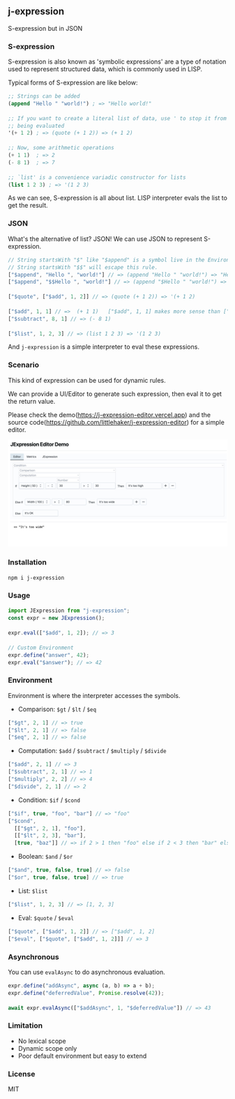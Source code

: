 ## j-expression

S-expression but in JSON

### S-expression

S-expression is also known as 'symbolic expressions' are a type of notation used to represent structured data, which is commonly used in LISP.

Typical forms of S-expression are like below:

```scheme
;; Strings can be added
(append "Hello " "world!") ; => "Hello world!"

;; If you want to create a literal list of data, use ' to stop it from
;; being evaluated
'(+ 1 2) ; => (quote (+ 1 2)) => (+ 1 2)

;; Now, some arithmetic operations
(+ 1 1)  ; => 2
(- 8 1)  ; => 7

;; `list' is a convenience variadic constructor for lists
(list 1 2 3) ; => '(1 2 3)
```

As we can see, S-expression is all about list. LISP interpreter evals the list to get the result.

### JSON

What's the alternative of list? JSON! We can use JSON to represent S-expression.

```javascript
// String startsWith "$" like "$append" is a symbol live in the Environment, otherwise "Hello " is a string.
// String startsWith "$$" will escape this rule.
["$append", "Hello ", "world!"] // => (append "Hello " "world!") => "Hello world!"
["$append", "$$Hello ", "world!"] // => (append "$Hello " "world!") => "$Hello world!"

["$quote", ["$add", 1, 2]] // => (quote (+ 1 2)) => '(+ 1 2)

["$add", 1, 1] // =>  (+ 1 1)   ["$add", 1, 1] makes more sense than ["$+", 1, 1]
["$subtract", 8, 1] // => (- 8 1)

["$list", 1, 2, 3] // => (list 1 2 3) => '(1 2 3)
```

And `j-expression` is a simple interpreter to eval these expressions.

### Scenario
This kind of expression can be used for dynamic rules.

We can provide a UI/Editor to generate such expression, then eval it to get the return value.

Please check the demo(https://j-expression-editor.vercel.app) and the source code(https://github.com/littlehaker/j-expression-editor) for a simple editor.

![screenshot](https://raw.githubusercontent.com/littlehaker/j-expression-editor/main/docs/screenshot.png)

### Installation

`npm i j-expression`

### Usage

```javascript
import JExpression from "j-expression";
const expr = new JExpression();

expr.eval(["$add", 1, 2]); // => 3

// Custom Environment
expr.define("answer", 42);
expr.eval("$answer"); // => 42
```

### Environment
Environment is where the interpreter accesses the symbols.
- Comparison: `$gt` / `$lt` / `$eq`
```javascript
["$gt", 2, 1] // => true
["$lt", 2, 1] // => false
["$eq", 2, 1] // => false
```
- Computation: `$add` / `$subtract` / `$multiply`  / `$divide`
```javascript
["$add", 2, 1] // => 3
["$subtract", 2, 1] // => 1
["$multiply", 2, 2] // => 4
["$divide", 2, 1] // => 2
```
- Condition: `$if` / `$cond`
```javascript
["$if", true, "foo", "bar"] // => "foo"
["$cond",
  [["$gt", 2, 1], "foo"],
  [["$lt", 2, 3], "bar"],
  [true, "baz"]] // => if 2 > 1 then "foo" else if 2 < 3 then "bar" else baz => "foo"
```
- Boolean: `$and` / `$or`
```javascript
["$and", true, false, true] // => false
["$or", true, false, true] // => true
```
- List: `$list`
```javascript
["$list", 1, 2, 3] // => [1, 2, 3]
```
- Eval: `$quote` / `$eval`
```javascript
["$quote", ["$add", 1, 2]] // => ["$add", 1, 2]
["$eval", ["$quote", ["$add", 1, 2]]] // => 3
```

### Asynchronous
You can use `evalAsync` to do asynchronous evaluation.

```javascript
expr.define("addAsync", async (a, b) => a + b);
expr.define("deferredValue", Promise.resolve(42));

await expr.evalAsync(["$addAsync", 1, "$deferredValue"]) // => 43
```

### Limitation
- No lexical scope
- Dynamic scope only
- Poor default environment but easy to extend

### License

MIT
